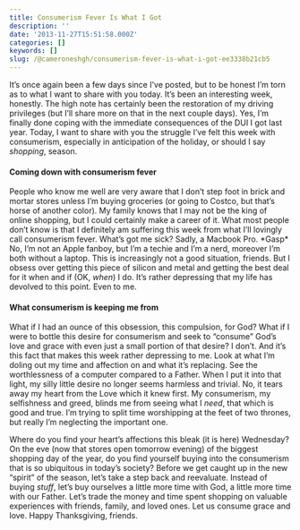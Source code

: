 ```yaml
---
title: Consumerism Fever Is What I Got
description: ''
date: '2013-11-27T15:51:58.000Z'
categories: []
keywords: []
slug: /@cameroneshgh/consumerism-fever-is-what-i-got-ee3338b21cb5
---
```


It’s once again been a few days since I’ve posted, but to be honest I’m torn as to what I want to share with you today. It’s been an interesting week, honestly. The high note has certainly been the restoration of my driving privileges (but I’ll share more on that in the next couple days). Yes, I’m finally done coping with the immediate consequences of the DUI I got last year. Today, I want to share with you the struggle I’ve felt this week with consumerism, especially in anticipation of the holiday, or should I say _shopping_, season.

#### Coming down with consumerism fever

People who know me well are very aware that I don’t step foot in brick and mortar stores unless I’m buying groceries (or going to Costco, but that’s horse of another color). My family knows that I may not be the king of online shopping, but I could certainly make a career of it. What most people don’t know is that I definitely am suffering this week from what I’ll lovingly call consumerism fever. What’s got me sick? Sadly, a Macbook Pro. \*Gasp\* No, I’m not an Apple fanboy, but I’m a techie and I’m a nerd, moreover I’m both without a laptop. This is increasingly not a good situation, friends. But I obsess over getting this piece of silicon and metal and getting the best deal for it when and if (OK, _when_) I do. It’s rather depressing that my life has devolved to this point. Even to me.

#### What consumerism is keeping me from

What if I had an ounce of this obsession, this compulsion, for God? What if I were to bottle this desire for consumerism and seek to “consume” God’s love and grace with even just a small portion of that desire? I don’t. And it’s this fact that makes this week rather depressing to me. Look at what I’m doling out my time and affection on and what it’s replacing. See the worthlessness of a computer compared to a Father. When I put it into that light, my silly little desire no longer seems harmless and trivial. No, it tears away my heart from the Love which it knew first. My consumerism, my selfishness and greed, blinds me from seeing what I _need_, that which is good and true. I’m trying to split time worshipping at the feet of two thrones, but really I’m neglecting the important one.

Where do you find your heart’s affections this bleak (it is here) Wednesday? On the eve (now that stores open tomorrow evening) of the biggest shopping day of the year, do you find yourself buying into the consumerism that is so ubiquitous in today’s society? Before we get caught up in the new “spirit” of the season, let’s take a step back and reevaluate. Instead of buying _stuff_, let’s buy ourselves a little more time with God, a little more time with our Father. Let’s trade the money and time spent shopping on valuable experiences with friends, family, and loved ones. Let us consume grace and love. Happy Thanksgiving, friends.
